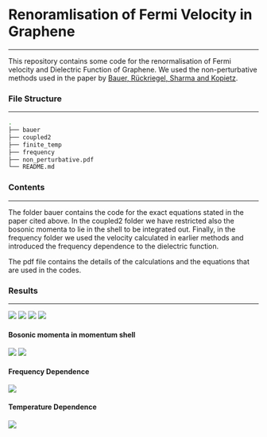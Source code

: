 # Renoramlisation of Fermi Velocity in Graphene
---
This repository contains some code for the renormalisation of Fermi
velocity and Dielectric Function of Graphene. We used the
non-perturbative methods used in the paper by [Bauer, Rückriegel, Sharma and
Kopietz](http://dx.doi.org/10.1103/PhysRevB.92.121409). 

### File Structure
---

```bash
.
├── bauer
├── coupled2
├── finite_temp
├── frequency
├── non_perturbative.pdf
└── README.md
```

### Contents
---
The folder bauer contains the code for the exact equations stated in
the paper cited above. In the coupled2 folder we have restricted also
the bosonic momenta to lie in the shell to be integrated out. Finally,
in the frequency folder we used the velocity calculated in earlier
methods and introduced the frequency dependence to the dielectric
function.

The pdf file contains the details of the calculations and the
equations that are used in the codes.

### Results
---

![](bauer/velocity3d.png)
![](bauer/dielectric_function3d.png)
![](bauer/renormalised_velocity.png)
![](bauer/renormalised_dielectric.png)
#### Bosonic momenta in momentum shell

![](coupled2/renormalised_velocity.png)
![](coupled2/renormalised_dielectric.png)
#### Frequency Dependence
![](frequency/frequency_dependence.png)
#### Temperature Dependence
![](finite_temp/temperature_dependence.png)
